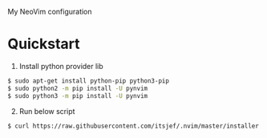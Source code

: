 My NeoVim configuration

# Quickstart

1. Install python provider lib

```bash
$ sudo apt-get install python-pip python3-pip
$ sudo python2 -m pip install -U pynvim
$ sudo python3 -m pip install -U pynvim
```

2. Run below script

```bash
$ curl https://raw.githubusercontent.com/itsjef/.nvim/master/installer.sh | sh -
```
